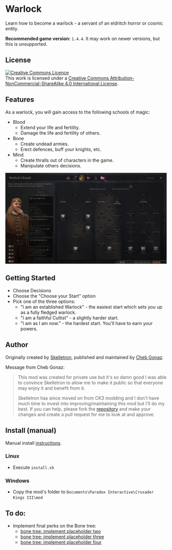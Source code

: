 # Warlock

Learn how to become a warlock - a servant of an eldritch horror or cosmic entity.

**Recommended game version:** `1.4.4`. It may work on newer versions, but this is unsupported.

## License

<a rel="license" href="http://creativecommons.org/licenses/by-nc-sa/4.0/"><img alt="Creative Commons Licence" style="border-width:0" src="https://i.creativecommons.org/l/by-nc-sa/4.0/88x31.png" /></a><br />This work is licensed under a <a rel="license" href="http://creativecommons.org/licenses/by-nc-sa/4.0/">Creative Commons Attribution-NonCommercial-ShareAlike 4.0 International License</a>.

## Features

As a warlock, you will gain access to the following schools of magic:

- Blood
	+ Extend your life and fertility.
	+ Damage the life and fertility of others.
- Bone
	+ Create undead armies.
	+ Erect defences, buff your knights, etc.
- Mind
	+ Create thralls out of characters in the game.
	+ Manipulate others decisions.

![perks](perks.jpg)
	
## Getting Started

- Choose Decisions
- Choose the "Choose your Start" option
- Pick one of the three options:
	+ "I am an established Warlock" - the easiest start which sets you up as a fully fledged warlock.
	+ "I am a faithful Cultist" - a slightly harder start.
	+ "I am as I am now." - the hardest start. You'll have to earn your powers.

## Author

Originally created by [Skelletron](https://github.com/skelletron), published and maintained by [Cheb Gonaz](https://github.com/jpw1991).

Message from Cheb Gonaz:

> This mod was created for private use but it's so damn good I was able to convince Skelletron to allow me to make it public so that everyone may enjoy it and benefit from it.
>
> Skelletron has since moved on from CK3 modding and I don't have much time to invest into improving/maintaining this mod but I'll do my best. If you can help, please fork the [repository](https://github.com/skelletron/warlock) and make your changes and create a pull request for me to look at and approve.

## Install (manual)

Manual install [instructions](https://ck3.paradoxwikis.com/Modding#Installing_mods_manually).

### Linux

- Execute `install.sh`

### Windows

- Copy the mod's folder to `Documents\Paradox Interactive\Crusader Kings III\mod`

## To do:

- Implement final perks on the Bone tree:
	+ [bone tree: implement placeholder two](https://github.com/skelletron/warlock/issues/1)
	+ [bone tree: implement placeholder three](https://github.com/skelletron/warlock/issues/2)
	+ [bone tree: implement placeholder four](https://github.com/skelletron/warlock/issues/3)